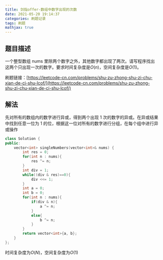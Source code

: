 ```yaml
---
title: 剑指offer-数组中数字出现的次数
date: 2021-05-20 19:14:37
categories: 刷题记录
tags: 刷题
mathjax: true
---
```


## 题目描述

一个整型数组 nums 里除两个数字之外，其他数字都出现了两次。请写程序找出这两个只出现一次的数字。要求时间复杂度是$O(n)$，空间复杂度是$O(1)$。

刷题链接：[https://leetcode-cn.com/problems/shu-zu-zhong-shu-zi-chu-xian-de-ci-shu-lcof/](https://leetcode-cn.com/problems/shu-zu-zhong-shu-zi-chu-xian-de-ci-shu-lcof/)

<!--more-->

## 解法

先对所有的数组内的数字进行异或，得到两个出现 1 次的数字的异或。在异或结果中找到任意一位为 1 的位，根据这一位对所有的数字进行分组，在每个组中进行异或操作

```C++
class Solution {
public:
    vector<int> singleNumbers(vector<int>& nums) {
        int res = 0;
        for(int n : nums){
            res ^= n;
        }
        int div = 1;
        while((div & res)==0){
            div <<= 1;
        }
        int a = 0;
        int b = 0;
        for(int n : nums){
            if(div & n){
                a ^= n;
            }
            else{
                b ^= n;
            }
        }
        return vector<int>{a, b};
    }
};
```

时间复杂度为$O(N)$，空间复杂度为$O(1)$
